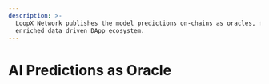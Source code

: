 ```yaml
---
description: >-
  LoopX Network publishes the model predictions on-chains as oracles, for an
  enriched data driven DApp ecosystem.
---
```


# AI Predictions as Oracle

##
